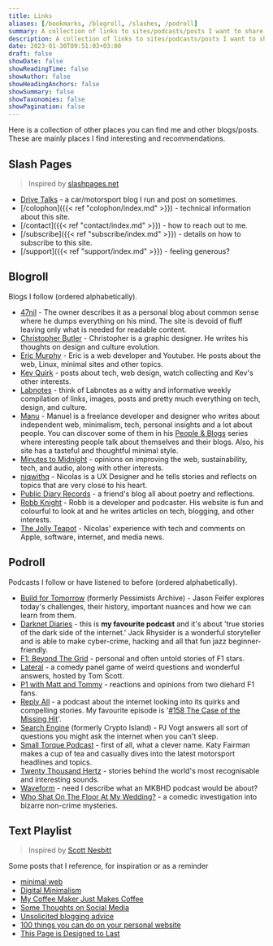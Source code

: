 ```yaml
---
title: Links
aliases: [/bookmarks, /blogroll, /slashes, /podroll]
summary: A collection of links to sites/podcasts/posts I want to share, and bookmark for future reference.
description: A collection of links to sites/podcasts/posts I want to share, and bookmark for future reference.
date: 2023-01-30T09:51:03+03:00
draft: false
showDate: false
showReadingTime: false
showAuthor: false
showHeadingAnchors: false
showSummary: false
showTaxonomies: false
showPagination: false
---
```


Here is a collection of other places you can find me and other  blogs/posts. These are mainly places I find interesting and recommendations.

## Slash Pages

> Inspired by [slashpages.net](https://slashpages.net/)

- [Drive Talks](https://auto.insidemordecai.com) - a car/motorsport blog I run and post on sometimes.
- [/colophon]({{< ref "colophon/index.md" >}}) - technical information about this site. 
- [/contact]({{< ref "contact/index.md" >}}) - how to reach out to me.
- [/subscribe]({{< ref "subscribe/index.md" >}}) - details on how to subscribe to this site.
- [/support]({{< ref "support/index.md" >}}) - feeling generous?

## Blogroll

Blogs I follow (ordered alphabetically). 

- [47nil](https://47nil.com) - The owner describes it as a personal blog about common sense where he dumps everything on his mind. The site is devoid of fluff leaving only what is needed for readable content. 
- [Christopher Butler](https://www.chrbutler.com/) - Christopher is a graphic designer. He writes his thoughts on design and culture evolution.
- [Eric Murphy](https://ericmurphy.xyz) - Eric is a web developer and Youtuber. He posts about the web, Linux, minimal sites and other topics.
- [Kev Quirk](https://kevquirk.com/) - posts about tech, web design, watch collecting and Kev's other interests.
- [Labnotes](https://labnotes.org/) - think of Labnotes as a witty and informative weekly compilation of links, images, posts and pretty much everything on tech, design, and culture.
- [Manu](https://manuelmoreale.com/) - Manuel is a freelance developer and designer who writes about independent web, minimalism, tech, personal insights and a lot about people. You can discover some of them in his [People & Blogs](https://manuelmoreale.com/people-and-blogs) series where interesting people talk about themselves and their blogs. Also, his site has a tasteful and thoughtful minimal style.
- [Minutes to Midnight](https://minutestomidnight.co.uk/) - opinions on improving the web, sustainability, tech, and audio, along with other interests.
- [niqwithq](https://niqwithq.com) - Nicolas is a UX Designer and he tells stories and reflects on topics that are very close to his heart.
- [Public Diary Records](https://iamrajab.blogspot.com/) - a friend's blog all about poetry and reflections.
- [Robb Knight](https://rknight.me) - Robb is a developer and podcaster. His website is fun and colourful to look at and he writes articles on tech, blogging, and other interests.
- [The Jolly Teapot](https://thejollyteapot.com/about) - Nicolas' experience with tech and comments on Apple, software, internet, and media news.

## Podroll

Podcasts I follow or have listened to before (ordered alphabetically). 

- [Build for Tomorrow](https://www.jasonfeifer.com/build-for-tomorrow/) (formerly Pessimists Archive) - Jason Feifer explores today's challenges, their history, important nuances and how we can learn from them.
- [Darknet Diaries](https://darknetdiaries.com/) - this is **my favourite podcast** and it's about 'true stories of the dark side of the internet.' Jack Rhysider is a wonderful storyteller and is able to make cyber-crime, hacking and all that fun jazz beginner-friendly.
- [F1: Beyond The Grid](https://audioboom.com/channel/beyond-the-grid) - personal and often untold stories of F1 stars.
- [Lateral](https://lateralcast.com/) - a comedy panel game of weird questions and wonderful answers, hosted by Tom Scott.
- [P1 with Matt and Tommy](https://lnk.to/p1podcast/) - reactions and opinions from two diehard F1 fans.
- [Reply All](https://gimletmedia.com/shows/reply-all/) - a podcast about the internet looking into its quirks and compelling stories. My favourite episode is '[#158 The Case of the Missing Hit](https://gimletmedia.com/shows/reply-all/o2h8bx/158-the-case-of-the-missing-hit/)'.
- [Search Engine](https://www.searchengine.show/) (formerly Crypto Island) - PJ Vogt answers all sort of questions you might ask the internet when you can't sleep.
- [Small Torque Podcast](https://podcasters.spotify.com/pod/show/katy-fairman/) - first of all, what a clever name. Katy Fairman makes a cup of tea and casually dives into the latest motorsport headlines and topics.
- [Twenty Thousand Hertz](https://www.20k.org/) - stories behind the world's most recognisable and interesting sounds.
- [Waveform](http://www.youtube.com/@Waveform) - need I describe what an MKBHD podcast would be about?
- [Who Shat On The Floor At My Wedding?](https://www.whoshatontheflooratmywedding.com/) - a comedic investigation into bizarre non-crime mysteries.

## Text Playlist

> Inspired by [Scott Nesbitt](https://scottnesbitt.net/)

Some posts that I reference, for inspiration or as a reminder 

- [minimal web](https://mnmlist.com/w/)
- [Digital Minimalism](https://47nil.com/digital.html)
- [My Coffee Maker Just Makes Coffee](https://btxx.org/posts/one-thing/)
- [Some Thoughts on Social Media](https://chrishannah.me/some-thoughts-on-social-media-2021-sept/)
- [Unsolicited blogging advice](https://manuelmoreale.com/unsolicited-blogging-advice)
- [100 things you can do on your personal website](https://jamesg.blog/2024/02/19/personal-website-ideas/)
- [This Page is Designed to Last](https://jeffhuang.com/designed_to_last/)
